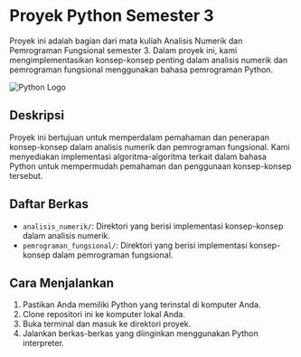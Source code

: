 # Proyek Python Semester 3

Proyek ini adalah bagian dari mata kuliah Analisis Numerik dan Pemrograman Fungsional semester 3. Dalam proyek ini, kami mengimplementasikan konsep-konsep penting dalam analisis numerik dan pemrograman fungsional menggunakan bahasa pemrograman Python.

![Python Logo](https://www.google.com/imgres?imgurl=https%3A%2F%2Fcdn4.iconfinder.com%2Fdata%2Ficons%2Fscripting-and-programming-languages%2F512%2FPython_logo-512.png&tbnid=uZa2-2Qa70uFPM&vet=12ahUKEwi4uZSn28n_AhUFK7cAHUhjBnsQMygHegUIARDBAQ..i&imgrefurl=https%3A%2F%2Fwww.iconfinder.com%2Ficons%2F282803%2Fpython_logo_icon&docid=nFXv7QJbGgxq7M&w=512&h=512&q=python%20logo%20png&hl=id&ved=2ahUKEwi4uZSn28n_AhUFK7cAHUhjBnsQMygHegUIARDBAQ)

## Deskripsi

Proyek ini bertujuan untuk memperdalam pemahaman dan penerapan konsep-konsep dalam analisis numerik dan pemrograman fungsional. Kami menyediakan implementasi algoritma-algoritma terkait dalam bahasa Python untuk mempermudah pemahaman dan penggunaan konsep-konsep tersebut.

## Daftar Berkas

- `analisis_numerik/`: Direktori yang berisi implementasi konsep-konsep dalam analisis numerik.
- `pemrograman_fungsional/`: Direktori yang berisi implementasi konsep-konsep dalam pemrograman fungsional.

## Cara Menjalankan

1. Pastikan Anda memiliki Python yang terinstal di komputer Anda.
2. Clone repositori ini ke komputer lokal Anda.
3. Buka terminal dan masuk ke direktori proyek.
4. Jalankan berkas-berkas yang diinginkan menggunakan Python interpreter.

